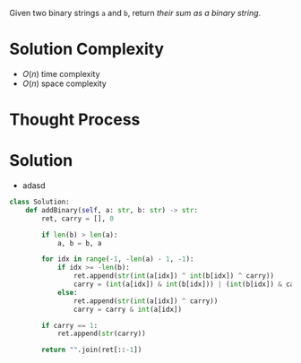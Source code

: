 Given two binary strings `a` and `b`, return _their sum as a binary string_.
# Solution Complexity
- $O(n)$ time complexity
- $O(n)$ space complexity
# Thought Process
# Solution
- adasd
```Python
class Solution:
	def addBinary(self, a: str, b: str) -> str:
		ret, carry = [], 0

		if len(b) > len(a):
			a, b = b, a

		for idx in range(-1, -len(a) - 1, -1):
			if idx >= -len(b):
				ret.append(str(int(a[idx]) ^ int(b[idx]) ^ carry))
				carry = (int(a[idx]) & int(b[idx])) | (int(b[idx]) & carry) | (carry & int(a[idx]))
			else:
				ret.append(str(int(a[idx]) ^ carry))
				carry = carry & int(a[idx])

		if carry == 1:
			ret.append(str(carry))

		return "".join(ret[::-1])
```